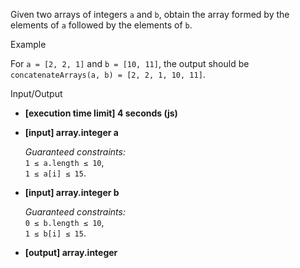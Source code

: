 
Given two arrays of integers  `a`  and  `b`, obtain the array formed by the elements of  `a`  followed by the elements of  `b`.

Example

For  `a = [2, 2, 1]`  and  `b = [10, 11]`, the output should be  
`concatenateArrays(a, b) = [2, 2, 1, 10, 11]`.

Input/Output

-   **[execution time limit] 4 seconds (js)**
    
-   **[input] array.integer a**
    
    _Guaranteed constraints:_  
    `1 ≤ a.length ≤ 10`,  
    `1 ≤ a[i] ≤ 15`.
    
-   **[input] array.integer b**
    
    _Guaranteed constraints:_  
    `0 ≤ b.length ≤ 10`,  
    `1 ≤ b[i] ≤ 15`.
    
-   **[output] array.integer**
